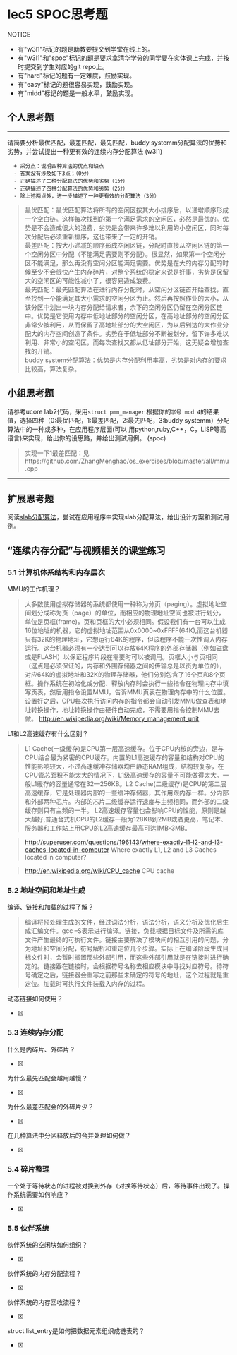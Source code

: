 # lec5 SPOC思考题


NOTICE
- 有"w3l1"标记的题是助教要提交到学堂在线上的。
- 有"w3l1"和"spoc"标记的题是要求拿清华学分的同学要在实体课上完成，并按时提交到学生对应的git repo上。
- 有"hard"标记的题有一定难度，鼓励实现。
- 有"easy"标记的题很容易实现，鼓励实现。
- 有"midd"标记的题是一般水平，鼓励实现。


## 个人思考题
---

请简要分析最优匹配，最差匹配，最先匹配，buddy systemm分配算法的优势和劣势，并尝试提出一种更有效的连续内存分配算法 (w3l1)
```
  + 采分点：说明四种算法的优点和缺点
  - 答案没有涉及如下3点；（0分）
  - 正确描述了二种分配算法的优势和劣势（1分）
  - 正确描述了四种分配算法的优势和劣势（2分）
  - 除上述两点外，进一步描述了一种更有效的分配算法（3分）
 ```
>最优匹配：最优匹配算法将所有的空闲区按其大小排序后，以递增顺序形成一个空白链。这样每次找到的第一个满足需求的空闲区，必然是最优的。优势是不会造成很大的浪费，劣势是会带来许多难以利用的小空闲区，同时每次分配后必须重新排序，这也带来了一定的开销。  
最差匹配：按大小递减的顺序形成空闲区链，分配时直接从空闲区链的第一个空闲分区中分配（不能满足需要则不分配）。很显然，如果第一个空闲分区不能满足，那么再没有空闲分区能满足需要。优势是在大的内存分配的时候至少不会很快产生内存碎片，对整个系统的稳定来说是好事，劣势是保留大的空闲区的可能性减小了，很容易造成浪费。  
最先匹配：最先匹配算法在进行内存分配时，从空闲分区链首开始查找，直至找到一个能满足其大小需求的空闲分区为止。然后再按照作业的大小，从该分区中划出一块内存分配给请求者，余下的空闲分区仍留在空闲分区链中。优势是它使用内存中低地址部分的空闲分区，在高地址部分的空闲分区非常少被利用，从而保留了高地址部分的大空闲区，为以后到达的大作业分配大的内存空间创造了条件。劣势在于低址部分不断被划分，留下许多难以利用、非常小的空闲区，而每次查找又都从低址部分开始，这无疑会增加查找的开销。  
buddy system分配算法：优势是内存分配利用率高，劣势是对内存的要求比较高，算法复杂。  

## 小组思考题

请参考ucore lab2代码，采用`struct pmm_manager` 根据你的`学号 mod 4`的结果值，选择四种（0:最优匹配，1:最差匹配，2:最先匹配，3:buddy systemm）分配算法中的一种或多种，在应用程序层面(可以 用python,ruby,C++，C，LISP等高语言)来实现，给出你的设思路，并给出测试用例。 (spoc)
>实现一下1最差匹配：见https://github.com/ZhangMenghao/os_exercises/blob/master/all/mmu.cpp
--- 

## 扩展思考题

阅读[slab分配算法](http://en.wikipedia.org/wiki/Slab_allocation)，尝试在应用程序中实现slab分配算法，给出设计方案和测试用例。

## “连续内存分配”与视频相关的课堂练习

### 5.1 计算机体系结构和内存层次
MMU的工作机理？
>大多数使用虚拟存储器的系统都使用一种称为分页（paging）。虚拟地址空间划分成称为页（page）的单位，而相应的物理地址空间也被进行划分，单位是页框(frame)，页和页框的大小必须相同。假设我们有一台可以生成16位地址的机器，它的虚拟地址范围从0x0000~0xFFFF(64K),而这台机器只有32K的物理地址，它想运行64K的程序，但该程序不能一次性调入内存运行。这台机器必须有一个达到可以存放64K程序的外部存储器（例如磁盘或是FLASH）以保证程序片段在需要时可以被调用。页框大小与页相同（这点是必须保证的，内存和外围存储器之间的传输总是以页为单位的），对应64K的虚拟地址和32K的物理存储器，他们分别包含了16个页和8个页框。操作系统在初始化或分配、释放内存时会执行一些指令在物理内存中填写页表，然后用指令设置MMU，告诉MMU页表在物理内存中的什么位置。设置好之后，CPU每次执行访问内存的指令都会自动引发MMU做查表和地址转换操作，地址转换操作由硬件自动完成，不需要用指令控制MMU去做。
>  http://en.wikipedia.org/wiki/Memory_management_unit

L1和L2高速缓存有什么区别？
>L1 Cache(一级缓存)是CPU第一层高速缓存。位于CPU内核的旁边，是与CPU结合最为紧密的CPU缓存。内置的L1高速缓存的容量和结构对CPU的性能影响较大，不过高速缓冲存储器均由静态RAM组成，结构较复杂，在CPU管芯面积不能太大的情况下，L1级高速缓存的容量不可能做得太大。一般L1缓存的容量通常在32—256KB。L2 Cache(二级缓存)是CPU的第二层高速缓存，它是处理器内部的一些缓冲存储器，其作用跟内存一样。分内部和外部两种芯片。内部的芯片二级缓存运行速度与主频相同，而外部的二级缓存则只有主频的一半。
L2高速缓存容量也会影响CPU的性能，原则是越大越好,普通台式机CPU的L2缓存一般为128KB到2MB或者更高，笔记本、服务器和工作站上用CPU的L2高速缓存最高可达1MB-3MB。

>  http://superuser.com/questions/196143/where-exactly-l1-l2-and-l3-caches-located-in-computer
>  Where exactly L1, L2 and L3 Caches located in computer?

>  http://en.wikipedia.org/wiki/CPU_cache
>  CPU cache

### 5.2 地址空间和地址生成
编译、链接和加载的过程了解？
>编译将预处理生成的文件，经过词法分析，语法分析，语义分析及优化后生成汇编文件。gcc –S表示进行编译。链接，负载根据目标文件及所需的库文件产生最终的可执行文件。链接主要解决了模块间的相互引用的问题，分为地址和空间分配，符号解析和重定位几个步骤。实际上在编译阶段生成目标文件时，会暂时搁置那些外部引用，而这些外部引用就是在链接时进行确定的。链接器在链接时，会根据符号名称去相应模块中寻找对应符号。待符号确定之后，链接器会重写之前那些未确定的符号的地址，这个过程就是重定位。加载时可执行文件装载入内存的过程。

动态链接如何使用？

- [x]  

>  


### 5.3 连续内存分配
什么是内碎片、外碎片？

- [x]  

>  

为什么最先匹配会越用越慢？

- [x]  

>  

为什么最差匹配会的外碎片少？

- [x]  

>  

在几种算法中分区释放后的合并处理如何做？

- [x]  

>  

### 5.4 碎片整理
一个处于等待状态的进程被对换到外存（对换等待状态）后，等待事件出现了。操作系统需要如何响应？

- [x]  

>  

### 5.5 伙伴系统
伙伴系统的空闲块如何组织？

- [x]  

>  

伙伴系统的内存分配流程？

- [x]  

>  

伙伴系统的内存回收流程？

- [x]  

>  

struct list_entry是如何把数据元素组织成链表的？

- [x]  

>  





